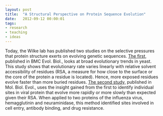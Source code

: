 ```yaml
---
layout: post
title:  "A Structural Perspective on Protein Sequence Evolution"
date:   2012-09-12 00:00:01
tags:
- research
- teaching
- ideas
---
```

Today, the Wilke lab has published two studies on the selective pressures that protein structure exerts on evolving genetic sequences.  [The first,](http://www.biomedcentral.com/1471-2148/12/179/abstract) published in BMC Evol. Biol., looks at broad evolutionary trends in yeast. This study shows that evolutionary rate varies linearly with relative solvent accessibility of residues (RSA, a measure for how close to the surface or the core of the protein a residue is located). Hence, more exposed residues evolve faster than more buried residues. [The second study,](http://mbe.oxfordjournals.org/content/early/2012/09/12/molbev.mss217) published in Mol. Biol. Evol., uses the insight gained from the first to identify individual sites in viral protein that evolve more rapidly or more slowly than expected given their RSA. When applied to two proteins of the influenza virus, hemagglutinin and neuraminidase, this method identified sites involved in cell entry, antibody binding, and drug resistance. 
